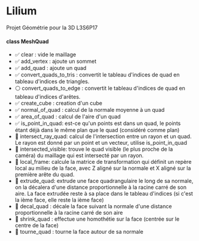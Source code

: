 # Lilium
Projet Géométrie pour la 3D L3S6P17

#### class MeshQuad

- :white_check_mark: clear : vide le maillage
- :white_check_mark: add_vertex : ajoute un sommet
- :white_check_mark: add_quad : ajoute un quad
- :white_check_mark: convert_quads_to_tris : convertit le tableau d'indices de quad en tableau d'indices de triangles.
- :white_circle: convert_quads_to_edge : convertit le tableau d'indices de quad en tableau d'indices d'arêtes.
- :white_check_mark: create_cube : creation d'un cube
- :white_check_mark: normal_of_quad : calcul de la normale moyenne à un quad
- :white_check_mark: area_of_quad : calcul de l'aire d'un quad
- :white_check_mark: is_point_in_quad: est-ce qu'un points est dans un quad, le points étant déjà dans le même plan que le quad (considéré comme plan)
- :red_circle: intersect_ray_quad: calcul de l'intersection entre un rayon et un quad. 
Le rayon est donné par un point et un vecteur, utilise is_point_in_quad
- :red_circle: intersected_visible: trouve le quad visible (le plus proche de la caméra) du maillage qui est intersecté par un rayon.
- :red_circle: local_frame: calcule la matrice de transformation qui définit un repère local au milieu de la face,
avec Z aligné sur la normale et X aligné sur la première arête du quad.
- :red_circle: extrude_quad: extrude une face quadrangulaire le long de sa normale,
on la décalera d'une distance proportionnelle à la racine carré de son aire.
La face extrudée reste à sa place dans le tableau d'indices (si c'est la ième face, elle reste la ième face)
- :red_circle: decal_quad : décale la face suivant la normale d'une distance proportionnelle à la racine carré de son aire
- :red_circle: shrink_quad : effectue une homothétie sur la face (centrée sur le centre de la face)
- :red_circle: tourne_quad : tourne la face autour de sa normale
